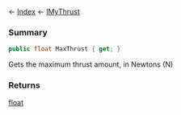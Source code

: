← [Index](Api-Index) ← [IMyThrust](Sandbox.ModAPI.Ingame.IMyThrust)

### Summary

```csharp
public float MaxThrust { get; }
```

Gets the maximum thrust amount, in Newtons (N)

### Returns

[float](System.Single)

